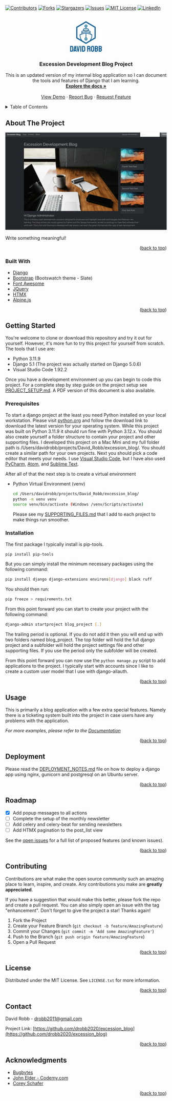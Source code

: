 <div id="top"></div>
<!--
*** Thanks for checking out the Best-README-Template. If you have a suggestion
*** that would make this better, please fork the repo and create a pull request
*** or simply open an issue with the tag "enhancement".
*** Don't forget to give the project a star!
*** Thanks again! Now go create something AMAZING! :D
-->

<!-- PROJECT SHIELDS -->
<!--
*** I'm using markdown "reference style" links for readability.
*** Reference links are enclosed in brackets [ ] instead of parentheses ( ).
*** See the bottom of this document for the declaration of the reference variables
*** for contributors-url, forks-url, etc. This is an optional, concise syntax you may use.
*** https://www.markdownguide.org/basic-syntax/#reference-style-links
-->
[![Contributors][contributors-shield]][contributors-url]
[![Forks][forks-shield]][forks-url]
[![Stargazers][stars-shield]][stars-url]
[![Issues][issues-shield]][issues-url]
[![MIT License][license-shield]][license-url]
[![LinkedIn][linkedin-shield]][linkedin-url]

<!-- PROJECT LOGO -->
<br />
<div align="center">
  <a href="https://github.com/drobb2020/excession_blog">
    <img src="./static/images/logo.png" alt="Logo" height="100">
  </a>

<h3 align="center">Excession Development Blog Project</h3>

  <p align="center">
    This is an updated version of my internal blog application so I can document the tools and features of Django that I am learning.
    <br />
    <a href="https://github.com/drobb2020/excession_blog"><strong>Explore the docs »</strong></a>
    <br />
    <br />
    <a href="https://github.com/drobb2020/excession_blog">View Demo</a>
    ·
    <a href="https://github.com/drobb2020/excession_blog/issues">Report Bug</a>
    ·
    <a href="https://github.com/drobb2020/excession_blog/issues">Request Feature</a>
  </p>
</div>

<!-- TABLE OF CONTENTS -->
<details>
  <summary>Table of Contents</summary>
  <ol>
    <li>
      <a href="#about-the-project">About The Project</a>
      <ul>
        <li><a href="#built-with">Built With</a></li>
      </ul>
    </li>
    <li>
      <a href="#getting-started">Getting Started</a>
      <ul>
        <li><a href="#prerequisites">Prerequisites</a></li>
        <li><a href="#installation">Installation</a></li>
      </ul>
    </li>
    <li><a href="#usage">Usage</a></li>
    <li><a href="#deployment">Deployment</a></li>
    <li><a href="#roadmap">Roadmap</a></li>
    <li><a href="#contributing">Contributing</a></li>
    <li><a href="#license">License</a></li>
    <li><a href="#contact">Contact</a></li>
    <li><a href="#acknowledgments">Acknowledgments</a></li>
  </ol>
</details>

<!-- ABOUT THE PROJECT -->
## About The Project

[![Excession Blog screen shot][product-screenshot]](https://example.com)

Write something meaningful!

<p align="right">(<a href="#top">back to top</a>)</p>

### Built With

* [Django](https://www.djangoproject.com/)
* [Bootstrap](https://getbootstrap.com/) (Bootswatch theme - Slate)
* [Font Awesome](https://fontawesome.com/)
* [JQuery](https://jquery.com/)
* [HTMX](https://htmx.org/)
* [Alpine.js](https://alpinejs.dev/)

<p align="right">(<a href="#top">back to top</a>)</p>

<!-- GETTING STARTED -->
## Getting Started

You're welcome to clone or download this repository and try it out for yourself. However, it's more fun to try this project for yourself from scratch. The tools that I use are:

* Python 3.11.9
* Django 5.1 (The project was actually started on Django 5.0.6)
* Visual Studio Code 1.92.2

Once you have a development environment up you can begin to code this project. For a complete step by step guide on the project setup see [PROJECT_SETUP.md](./PROJECT_SETUP.md). A PDF version of this document is also available.

### Prerequisites

To start a django project at the least you need Python installed on your local workstation. Please visit [python.org](https://python.org) and follow the download link to download the latest version for your operating system. While this project was built on Python 3.11.9 it should run fine with Python 3.12.x.
You should also create yourself a folder structure to contain your project and other supporting files. I developed this project on a Mac Mini and my full folder path is /Users/davidrobb/projects/David_Robb/excession_blog/. You should create a similar path for your own projects.
Next you should pick a code editor that meets your needs. I use [Visual Studio Code](https://code.visualstudio.com/), but I have also used [PyCharm](https://www.jetbrains.com/pycharm/), [Atom](https://atom-editor.cc/), and [Sublime Text](https://www.sublimetext.com/).

After all of that the next step is to create a virtual environment

* Python Virtual Environment (venv)

  ```sh
  cd /Users/davidrobb/projects/David_Robb/excession_blog/
  python -m venv venv
  source venv/bin/activate (Windows /venv/Scripts/activate)
  ```

  Please see my [SUPPORTING_FILES.md](./SUPPORTING_FILES.md) that I add to each project to make things run smoother.

### Installation

The first package I typically install is pip-tools.

```sh
pip install pip-tools
```

But you can simply install the minimum necessary packages using the following command:

```sh
pip install django django-extensions environs[django] black ruff
```

You should then run:

```sh
pip freeze > requirements.txt
```

From this point forward you can start to create your project with the following command:

```sh
django-admin startproject blog_project [.]
```

The trailing period is optional. If you do not add it then you will end up with two folders named blog_project. The top folder will hold the full django project and a subfolder will hold the project settings file and other supporting files. If you use the period only the subfolder will be created.

From this point forward you can now use the ```python manage.py``` script to add applications to the project. I typically start with accounts since I like to create a custom user model that I use with django-allauth.

<p align="right">(<a href="#top">back to top</a>)</p>

<!-- USAGE EXAMPLES -->
## Usage

This is primarily a blog application with a few extra special features. Namely there is a ticketing system built into the project in case users have any problems with the application.

_For more examples, please refer to the [Documentation](https://github.com/drobb2020/excessio_blog/wiki)_

<p align="right">(<a href="#top">back to top</a>)</p>

## Deployment

Please read the [DEPLOYMENT_NOTES.md](./DEPLOYMENT_NOTES.md) file on how to deploy a django app using nginx, gunicorn and postgresql on an Ubuntu server.

<p align="right">(<a href="#top">back to top</a>)</p>

<!-- ROADMAP -->
## Roadmap

- [X] Add popup messages to all actions
- [ ] Complete the setup of the monthly newsletter
- [ ] Add celery and celery-beat for sending newsletters
- [ ] Add HTMX pagination to the post_list view

See the [open issues](https://github.com/drobb2020/excession_blog/issues) for a full list of proposed features (and known issues).

<p align="right">(<a href="#top">back to top</a>)</p>

<!-- CONTRIBUTING -->
## Contributing

Contributions are what make the open source community such an amazing place to learn, inspire, and create. Any contributions you make are **greatly appreciated**.

If you have a suggestion that would make this better, please fork the repo and create a pull request. You can also simply open an issue with the tag "enhancement".
Don't forget to give the project a star! Thanks again!

1. Fork the Project
2. Create your Feature Branch (`git checkout -b feature/AmazingFeature`)
3. Commit your Changes (`git commit -m 'Add some AmazingFeature'`)
4. Push to the Branch (`git push origin feature/AmazingFeature`)
5. Open a Pull Request

<p align="right">(<a href="#top">back to top</a>)</p>

<!-- LICENSE -->
## License

Distributed under the MIT License. See `LICENSE.txt` for more information.

<p align="right">(<a href="#top">back to top</a>)</p>

<!-- CONTACT -->
## Contact

David Robb - drobb2011@gmail.com

Project Link: [https://github.com/drobb2020/excession_blog](https://github.com/drobb2020/excession_blog)

<p align="right">(<a href="#top">back to top</a>)</p>

<!-- ACKNOWLEDGMENTS -->
## Acknowledgments

* [Bugbytes](https://www.youtube.com/@bugbytes3923)
* [John Elder - Codemy.com](https://www.youtube.com/@Codemycom)
* [Corey Schafer](https://www.youtube.com/@coreyms)

<p align="right">(<a href="#top">back to top</a>)</p>

<!-- MARKDOWN LINKS & IMAGES -->
<!-- https://www.markdownguide.org/basic-syntax/#reference-style-links -->
[contributors-shield]: https://img.shields.io/github/contributors/drobb2020/excession_blog.svg?style=for-the-badge
[contributors-url]: https://github.com/drobb2020/excession_blog/graphs/contributors
[forks-shield]: https://img.shields.io/github/forks/drobb2020/excession_blog.svg?style=for-the-badge
[forks-url]: https://github.com/drobb2020/excession_blog/network/members
[stars-shield]: https://img.shields.io/github/stars/drobb2020/excession_blog.svg?style=for-the-badge
[stars-url]: https://github.com/drobb2020/excession_blog/stargazers
[issues-shield]: https://img.shields.io/github/issues/drobb2020/excession_blog.svg?style=for-the-badge
[issues-url]: https://github.com/drobb2020/excession_blog/issues
[license-shield]: https://img.shields.io/github/license/drobb2020/excession_blog.svg?style=for-the-badge
[license-url]: https://github.com/drobb2020/excession_blog/blob/master/LICENSE.txt
[linkedin-shield]: https://img.shields.io/badge/-LinkedIn-black.svg?style=for-the-badge&logo=linkedin&colorB=555
[linkedin-url]: https://linkedin.com/in/linkedin_username
[product-screenshot]: ./static/images/screenshot.png
